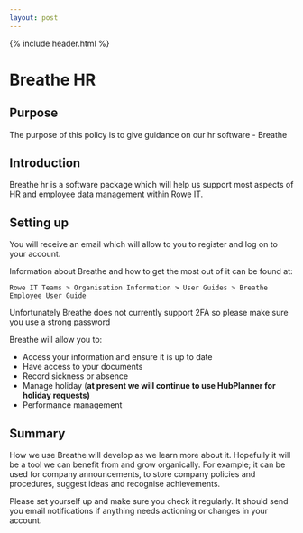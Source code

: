 ```yaml
---
layout: post
---
```


{% include header.html %}

# Breathe HR

## Purpose

The purpose of this policy is to give guidance on our hr software - Breathe 

## Introduction 

Breathe hr is a software package which will help us support most aspects of HR and employee data management within Rowe IT.  

## Setting up 

You will receive an email which will allow to you to register and log on to your account. 

Information about Breathe and how to get the most out of it can be found at: 

```
Rowe IT Teams > Organisation Information > User Guides > Breathe Employee User Guide 
```

Unfortunately Breathe does not currently support 2FA so please make sure you use a strong password 

Breathe will allow you to: 

- Access your information and ensure it is up to date 
- Have access to your documents 
- Record sickness or absence 
- Manage holiday (**at present we will continue to use HubPlanner for holiday requests)** 
- Performance management 

## Summary

How we use Breathe will develop as we learn more about it. Hopefully it will be a tool we can benefit from and grow organically. For example; it can be used for company announcements, to store company policies and procedures, suggest ideas and recognise achievements.  

Please set yourself up and make sure you check it regularly. It should send you email notifications if anything needs actioning or changes in your account. 

